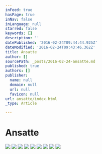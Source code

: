 ```yaml
---
inFeed: true
hasPage: true
inNav: false
inLanguage: null
starred: false
keywords: []
description: ''
datePublished: '2016-02-24T09:44:44.925Z'
dateModified: '2016-02-24T09:43:46.362Z'
title: Ansatte
author: []
sourcePath: _posts/2016-02-24-ansatte.md
published: true
authors: []
publisher:
  name: null
  domain: null
  url: null
  favicon: null
url: ansatte/index.html
_type: Article

---
```

# Ansatte
![](https://s3-us-west-2.amazonaws.com/the-grid-img/p/1133f224b47f35f23a50148ef83e74bafe08969b.jpg)
![](https://the-grid-user-content.s3-us-west-2.amazonaws.com/ce8c367c-a4c2-48fc-8431-a647c3aac73a.jpg)
![](https://the-grid-user-content.s3-us-west-2.amazonaws.com/c97af083-cf96-4abd-8c90-281eda90162f.jpg)
![](https://the-grid-user-content.s3-us-west-2.amazonaws.com/77e28006-9776-48c0-a8e7-e3fe26714c91.jpg)
![](https://the-grid-user-content.s3-us-west-2.amazonaws.com/04d2d259-235c-4726-a077-104b90b8cd77.jpg)
![](https://s3-us-west-2.amazonaws.com/the-grid-img/p/7f90afc0874c6e4260d786087a3ebdeca57eeaad.jpg)
![](https://s3-us-west-2.amazonaws.com/the-grid-img/p/beb132d1a0baf74c46f24a393d9cbd9b48af96fb.jpg)
![](https://the-grid-user-content.s3-us-west-2.amazonaws.com/0a3546c2-2c75-4422-bdf2-3b7e989e744d.jpg)
![](https://the-grid-user-content.s3-us-west-2.amazonaws.com/919003f3-35f1-40bd-994c-b8bac7892cb1.jpg)